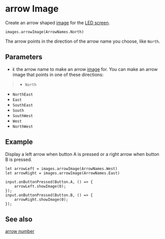 # arrow Image

Create an arrow shaped [image](/reference/images/image) for the [LED screen](/device/screen).

```sig
images.arrowImage(ArrowNames.North)
```

The arrow points in the direction of the arrow name you choose, like `North`.

## Parameters

* **i**: the arrow name to make an arrow [image](/reference/images/image) for. You can make an arrow image that points in one of these directions:

> * `North`

* `NorthEast`
* `East`
* `SouthEast`
* `South`
* `SouthWest`
* `West`
* `NorthWest`

## Example

Display a left arrow when button A is pressed or a right arrow when button B is pressed.

```blocks
let arrowLeft = images.arrowImage(ArrowNames.West)
let arrowRight = images.arrowImage(ArrowNames.East)

input.onButtonPressed(Button.A, () => {
    arrowLeft.showImage(0);
});
input.onButtonPressed(Button.B, () => {
    arrowRight.showImage(0);
});
```

## See also

[arrow number](/reference/images/arrow-number)